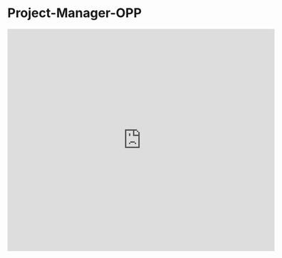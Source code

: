 # Project-Manager-OPP



<embed src="https://github.com/tomeryosef/Project-Manager-OPP-/blob/main/Project_Manager_ofektomer%20(Project%20Stracture).pdf" width="600px" height="500px" />
